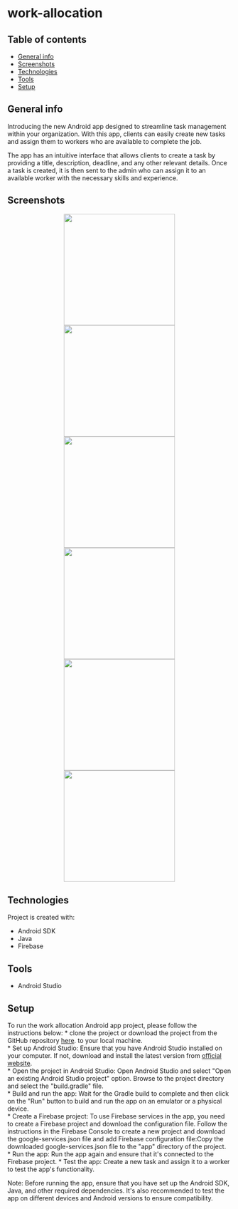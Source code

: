 # work-allocation

## Table of contents
* [General info](#general-info)
* [Screenshots](#screenshots)
* [Technologies](#technologies)
* [Tools](#tools)
* [Setup](#setup)

## General info
Introducing the new Android app designed to streamline task management within your organization. With this app, clients can easily create new tasks and assign them to workers who are available to complete the job.


The app has an intuitive interface that allows clients to create a task by providing a title, description, deadline, and any other relevant details. Once a task is created, it is then sent to the admin who can assign it to an available worker with the necessary skills and experience.

## Screenshots

<p align="center">
  <img src="https://user-images.githubusercontent.com/56291063/228653855-bd63fada-af9f-46d2-abd8-850a78d12c1c.png" width="250" hspace="20"/>
  <img src="https://user-images.githubusercontent.com/56291063/228654837-330d80e3-70ba-4da1-9c0b-92443e755f1f.png" width="250" hspace="20"/>
  <img src="https://user-images.githubusercontent.com/56291063/228654847-90a3ab48-0d92-43c0-b960-4f45450d3db1.png" width="250" hspace="20"/>
  <img src="https://user-images.githubusercontent.com/56291063/228658077-41369202-55ce-4021-a073-7741af5d9df4.png" width="250" hspace="20"/>
  <img src="https://user-images.githubusercontent.com/56291063/228657139-da965e00-51a7-44d0-b800-86dbc7d845ff.png" width="250" hspace="20"/>
  <img src="https://user-images.githubusercontent.com/56291063/228657128-4b507f7b-8bb8-4478-83b7-45b65d2003c2.png" width="250" hspace="20"/>
</p>

## Technologies
Project is created with:
* Android SDK
* Java
* Firebase

## Tools
* Android Studio

	
## Setup
To run the work allocation Android app project, please follow the instructions below:
    * clone the project or download the project from the GitHub repository [here](https://github.com/evans-hub/work-allocation.git).
to your local machine.    
    * Set up Android Studio: Ensure that you have Android Studio installed on your computer. If not, download and install the latest version from  [official](https://developer.android.com/studio) [website](https://developer.android.com/studio).    
    * Open the project in Android Studio: Open Android Studio and select "Open an existing Android Studio project" option. Browse to the project directory and select the "build.gradle" file.    
    * Build and run the app: Wait for the Gradle build to complete and then click on the "Run" button to build and run the app on an emulator or a physical device.    
    * Create a Firebase project: To use Firebase services in the app, you need to create a Firebase project and download the configuration file. Follow the instructions in the Firebase Console to create a new project and download the google-services.json file and add Firebase configuration file:Copy the downloaded google-services.json file to the "app" directory of the project.	    
    * Run the app: Run the app again and ensure that it's connected to the Firebase project.
    * Test the app: Create a new task and assign it to a worker to test the app's functionality.
    
Note: Before running the app, ensure that you have set up the Android SDK, Java, and other required dependencies. It's also recommended to test the app on different devices and Android versions to ensure compatibility.

